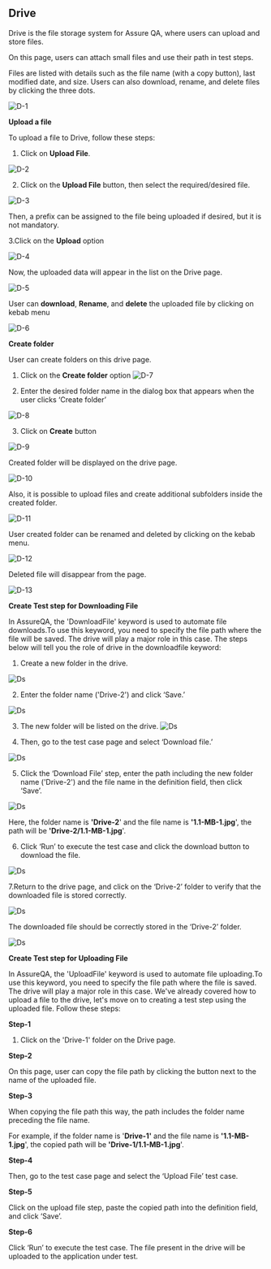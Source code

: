 ## Drive
Drive is the file storage system for Assure QA, where users can upload and store files.

On this page, users can attach small files and use their path in test steps.

Files are listed with details such as the file name (with a copy button), last modified date, and size. Users can also download, rename, and delete files by clicking the three dots.

![D-1](/images/D-1.png)

**Upload a file**

To upload a file to Drive, follow these steps:

1. Click on **Upload File**.

![D-2](/images/D-2.png)

2. Click on the **Upload File** button, then select the required/desired file.

![D-3](/images/D-3.png)

Then, a prefix can be assigned to the file being uploaded if desired, but it is not mandatory.

3.Click on the **Upload** option

![D-4](/images/D-4.png)

Now, the uploaded data will appear in the list on the Drive page.

![D-5](/images/D-5.png)

User can **download**, **Rename**,  and **delete** the uploaded file by clicking on kebab menu

![D-6](/images/D-6.png)

**Create folder**

User can create folders on this drive page.

1. Click on the **Create folder** option
![D-7](/images/D-7.png)

2. Enter the desired folder name in the dialog box that appears when the user clicks ‘Create folder’

![D-8](/images/D-8.png)

3. Click on **Create** button

![D-9](/images/D-9.png)

Created folder will be displayed on the drive page.

![D-10](/images/D-10.png)

Also, it is possible to upload files and create additional subfolders inside the created folder.

![D-11](/images/D-11.png)

User created folder can be renamed and deleted by clicking on the kebab menu.

![D-12](images/D-12.png)

Deleted file will disappear from the page.

![D-13](/images/D-13.png)

**Create Test step for Downloading File**

In AssureQA, the 'DownloadFile' keyword is used to automate file downloads.To use this keyword, you need to specify the file path where the file will be saved.
The drive will play a major role in this case. The steps below will tell you the role of drive in the downloadfile keyword:

1. Create a new folder in the drive.

![Ds](images/D.s-1.png)

2. Enter the folder name ('Drive-2') and click ‘Save.’

![Ds](images/D.s-2.png)

3. The new folder will be listed on the drive.
![Ds](images/D.s-3.png)

4. Then, go to the test case page and select ‘Download file.’

![Ds](images/D.s-4.png)

5. Click the ‘Download File’ step, enter the path including the new folder name ('Drive-2') and the file name in the definition field, then click ‘Save’.

![Ds](images/D.s-5.png)

Here, the folder name is **'Drive-2**' and the file name is **'1.1-MB-1.jpg**', the path will be **'Drive-2/1.1-MB-1.jpg**'.

6. Click ‘Run’ to execute the test case and click the download button to download the file.

![Ds](images/D.s-6.png)

7.Return to the drive page, and click on the ‘Drive-2’ folder to verify that the downloaded file is stored correctly.

![Ds](images/D.s-7.png)

The downloaded file should be correctly stored in the ‘Drive-2’ folder.

![Ds](images/D.s-8.png)

**Create Test step for Uploading File**

In AssureQA, the 'UploadFile' keyword is used to automate file uploading.To use this keyword, you need to specify the file path where the file is saved.
The drive will play a major role in this case. We've already covered how to upload a file to the drive, let's move on to creating a test step using the uploaded file. Follow these steps:

**Step-1**

1. Click on the 'Drive-1' folder on the Drive page.

**Step-2**

On this page, user can copy the file path by clicking the button next to the name of the uploaded file.

**Step-3**

When copying the file path this way, the path includes the folder name preceding the file name.

For example, if the folder name is '**Drive-1'** and the file name is **'1.1-MB-1.jpg**', the copied path will be **'Drive-1/1.1-MB-1.jpg**'.

**Step-4**

Then, go to the test case page and select the ‘Upload File’ test case.

**Step-5**

Click on the upload file step, paste the copied path into the definition field, and click ‘Save’.

**Step-6**

Click ‘Run’ to execute the test case. The file present in the drive will be uploaded to the application under test.
